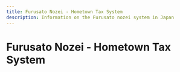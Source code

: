 ```yaml
---
title: Furusato Nozei - Hometown Tax System
description: Information on the Furusato nozei system in Japan
---
```


# Furusato Nozei - Hometown Tax System
